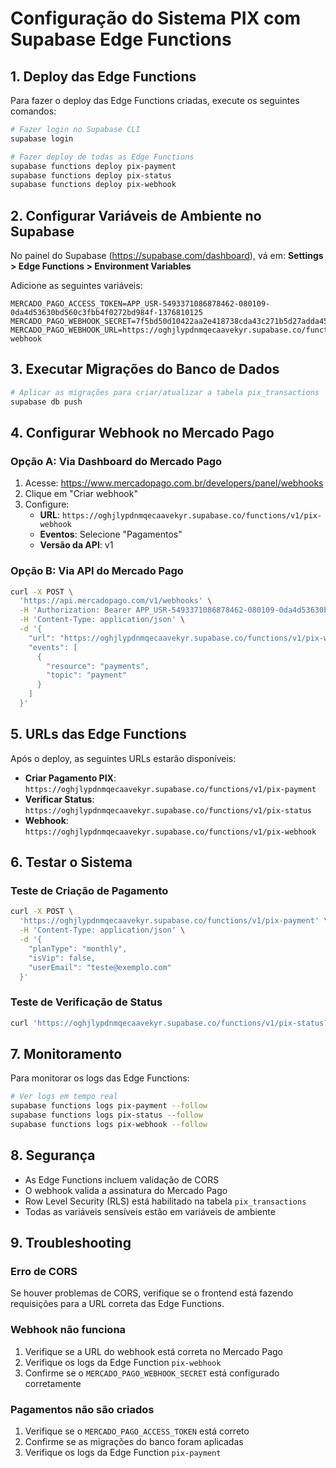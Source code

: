 # Configuração do Sistema PIX com Supabase Edge Functions

## 1. Deploy das Edge Functions

Para fazer o deploy das Edge Functions criadas, execute os seguintes comandos:

```bash
# Fazer login no Supabase CLI
supabase login

# Fazer deploy de todas as Edge Functions
supabase functions deploy pix-payment
supabase functions deploy pix-status
supabase functions deploy pix-webhook
```

## 2. Configurar Variáveis de Ambiente no Supabase

No painel do Supabase (https://supabase.com/dashboard), vá em:
**Settings > Edge Functions > Environment Variables**

Adicione as seguintes variáveis:

```
MERCADO_PAGO_ACCESS_TOKEN=APP_USR-5493371086878462-080109-0da4d53630bd560c3fbb4f0272bd984f-1376810125
MERCADO_PAGO_WEBHOOK_SECRET=7f5bd50d10422aa2e418738cda43c271b5d27adda454c33604ad67506538d1e4
MERCADO_PAGO_WEBHOOK_URL=https://oghjlypdnmqecaavekyr.supabase.co/functions/v1/pix-webhook
```

## 3. Executar Migrações do Banco de Dados

```bash
# Aplicar as migrações para criar/atualizar a tabela pix_transactions
supabase db push
```

## 4. Configurar Webhook no Mercado Pago

### Opção A: Via Dashboard do Mercado Pago
1. Acesse: https://www.mercadopago.com.br/developers/panel/webhooks
2. Clique em "Criar webhook"
3. Configure:
   - **URL**: `https://oghjlypdnmqecaavekyr.supabase.co/functions/v1/pix-webhook`
   - **Eventos**: Selecione "Pagamentos"
   - **Versão da API**: v1

### Opção B: Via API do Mercado Pago

```bash
curl -X POST \
  'https://api.mercadopago.com/v1/webhooks' \
  -H 'Authorization: Bearer APP_USR-5493371086878462-080109-0da4d53630bd560c3fbb4f0272bd984f-1376810125' \
  -H 'Content-Type: application/json' \
  -d '{
    "url": "https://oghjlypdnmqecaavekyr.supabase.co/functions/v1/pix-webhook",
    "events": [
      {
        "resource": "payments",
        "topic": "payment"
      }
    ]
  }'
```

## 5. URLs das Edge Functions

Após o deploy, as seguintes URLs estarão disponíveis:

- **Criar Pagamento PIX**: `https://oghjlypdnmqecaavekyr.supabase.co/functions/v1/pix-payment`
- **Verificar Status**: `https://oghjlypdnmqecaavekyr.supabase.co/functions/v1/pix-status`
- **Webhook**: `https://oghjlypdnmqecaavekyr.supabase.co/functions/v1/pix-webhook`

## 6. Testar o Sistema

### Teste de Criação de Pagamento
```bash
curl -X POST \
  'https://oghjlypdnmqecaavekyr.supabase.co/functions/v1/pix-payment' \
  -H 'Content-Type: application/json' \
  -d '{
    "planType": "monthly",
    "isVip": false,
    "userEmail": "teste@exemplo.com"
  }'
```

### Teste de Verificação de Status
```bash
curl 'https://oghjlypdnmqecaavekyr.supabase.co/functions/v1/pix-status?external_reference=onedrip-1234567890-monthly-normal'
```

## 7. Monitoramento

Para monitorar os logs das Edge Functions:

```bash
# Ver logs em tempo real
supabase functions logs pix-payment --follow
supabase functions logs pix-status --follow
supabase functions logs pix-webhook --follow
```

## 8. Segurança

- As Edge Functions incluem validação de CORS
- O webhook valida a assinatura do Mercado Pago
- Row Level Security (RLS) está habilitado na tabela `pix_transactions`
- Todas as variáveis sensíveis estão em variáveis de ambiente

## 9. Troubleshooting

### Erro de CORS
Se houver problemas de CORS, verifique se o frontend está fazendo requisições para a URL correta das Edge Functions.

### Webhook não funciona
1. Verifique se a URL do webhook está correta no Mercado Pago
2. Verifique os logs da Edge Function `pix-webhook`
3. Confirme se o `MERCADO_PAGO_WEBHOOK_SECRET` está configurado corretamente

### Pagamentos não são criados
1. Verifique se o `MERCADO_PAGO_ACCESS_TOKEN` está correto
2. Confirme se as migrações do banco foram aplicadas
3. Verifique os logs da Edge Function `pix-payment`